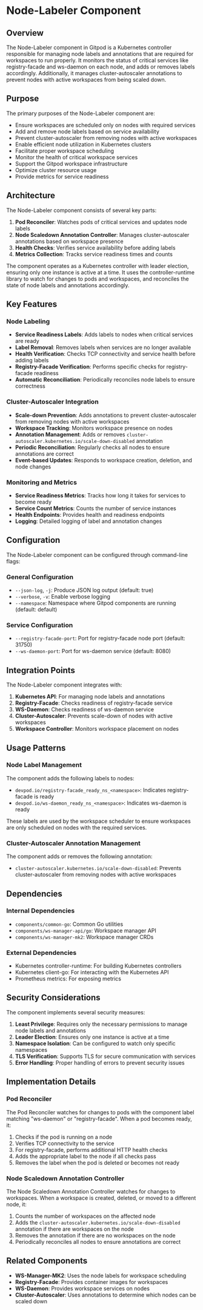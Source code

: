 # Node-Labeler Component

## Overview

The Node-Labeler component in Gitpod is a Kubernetes controller responsible for managing node labels and annotations that are required for workspaces to run properly. It monitors the status of critical services like registry-facade and ws-daemon on each node, and adds or removes labels accordingly. Additionally, it manages cluster-autoscaler annotations to prevent nodes with active workspaces from being scaled down.

## Purpose

The primary purposes of the Node-Labeler component are:
- Ensure workspaces are scheduled only on nodes with required services
- Add and remove node labels based on service availability
- Prevent cluster-autoscaler from removing nodes with active workspaces
- Enable efficient node utilization in Kubernetes clusters
- Facilitate proper workspace scheduling
- Monitor the health of critical workspace services
- Support the Gitpod workspace infrastructure
- Optimize cluster resource usage
- Provide metrics for service readiness

## Architecture

The Node-Labeler component consists of several key parts:

1. **Pod Reconciler**: Watches pods of critical services and updates node labels
2. **Node Scaledown Annotation Controller**: Manages cluster-autoscaler annotations based on workspace presence
3. **Health Checks**: Verifies service availability before adding labels
4. **Metrics Collection**: Tracks service readiness times and counts

The component operates as a Kubernetes controller with leader election, ensuring only one instance is active at a time. It uses the controller-runtime library to watch for changes to pods and workspaces, and reconciles the state of node labels and annotations accordingly.

## Key Features

### Node Labeling

- **Service Readiness Labels**: Adds labels to nodes when critical services are ready
- **Label Removal**: Removes labels when services are no longer available
- **Health Verification**: Checks TCP connectivity and service health before adding labels
- **Registry-Facade Verification**: Performs specific checks for registry-facade readiness
- **Automatic Reconciliation**: Periodically reconciles node labels to ensure correctness

### Cluster-Autoscaler Integration

- **Scale-down Prevention**: Adds annotations to prevent cluster-autoscaler from removing nodes with active workspaces
- **Workspace Tracking**: Monitors workspace presence on nodes
- **Annotation Management**: Adds or removes `cluster-autoscaler.kubernetes.io/scale-down-disabled` annotation
- **Periodic Reconciliation**: Regularly checks all nodes to ensure annotations are correct
- **Event-based Updates**: Responds to workspace creation, deletion, and node changes

### Monitoring and Metrics

- **Service Readiness Metrics**: Tracks how long it takes for services to become ready
- **Service Count Metrics**: Counts the number of service instances
- **Health Endpoints**: Provides health and readiness endpoints
- **Logging**: Detailed logging of label and annotation changes

## Configuration

The Node-Labeler component can be configured through command-line flags:

### General Configuration
- `--json-log`, `-j`: Produce JSON log output (default: true)
- `--verbose`, `-v`: Enable verbose logging
- `--namespace`: Namespace where Gitpod components are running (default: default)

### Service Configuration
- `--registry-facade-port`: Port for registry-facade node port (default: 31750)
- `--ws-daemon-port`: Port for ws-daemon service (default: 8080)

## Integration Points

The Node-Labeler component integrates with:
1. **Kubernetes API**: For managing node labels and annotations
2. **Registry-Facade**: Checks readiness of registry-facade service
3. **WS-Daemon**: Checks readiness of ws-daemon service
4. **Cluster-Autoscaler**: Prevents scale-down of nodes with active workspaces
5. **Workspace Controller**: Monitors workspace placement on nodes

## Usage Patterns

### Node Label Management
The component adds the following labels to nodes:
- `devpod.io/registry-facade_ready_ns_<namespace>`: Indicates registry-facade is ready
- `devpod.io/ws-daemon_ready_ns_<namespace>`: Indicates ws-daemon is ready

These labels are used by the workspace scheduler to ensure workspaces are only scheduled on nodes with the required services.

### Cluster-Autoscaler Annotation Management
The component adds or removes the following annotation:
- `cluster-autoscaler.kubernetes.io/scale-down-disabled`: Prevents cluster-autoscaler from removing nodes with active workspaces

## Dependencies

### Internal Dependencies
- `components/common-go`: Common Go utilities
- `components/ws-manager-api/go`: Workspace manager API
- `components/ws-manager-mk2`: Workspace manager CRDs

### External Dependencies
- Kubernetes controller-runtime: For building Kubernetes controllers
- Kubernetes client-go: For interacting with the Kubernetes API
- Prometheus metrics: For exposing metrics

## Security Considerations

The component implements several security measures:

1. **Least Privilege**: Requires only the necessary permissions to manage node labels and annotations
2. **Leader Election**: Ensures only one instance is active at a time
3. **Namespace Isolation**: Can be configured to watch only specific namespaces
4. **TLS Verification**: Supports TLS for secure communication with services
5. **Error Handling**: Proper handling of errors to prevent security issues

## Implementation Details

### Pod Reconciler

The Pod Reconciler watches for changes to pods with the component label matching "ws-daemon" or "registry-facade". When a pod becomes ready, it:
1. Checks if the pod is running on a node
2. Verifies TCP connectivity to the service
3. For registry-facade, performs additional HTTP health checks
4. Adds the appropriate label to the node if all checks pass
5. Removes the label when the pod is deleted or becomes not ready

### Node Scaledown Annotation Controller

The Node Scaledown Annotation Controller watches for changes to workspaces. When a workspace is created, deleted, or moved to a different node, it:
1. Counts the number of workspaces on the affected node
2. Adds the `cluster-autoscaler.kubernetes.io/scale-down-disabled` annotation if there are workspaces on the node
3. Removes the annotation if there are no workspaces on the node
4. Periodically reconciles all nodes to ensure annotations are correct

## Related Components

- **WS-Manager-MK2**: Uses the node labels for workspace scheduling
- **Registry-Facade**: Provides container images for workspaces
- **WS-Daemon**: Provides workspace services on nodes
- **Cluster-Autoscaler**: Uses annotations to determine which nodes can be scaled down

